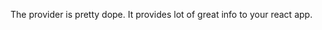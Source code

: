 The provider is pretty dope. It provides lot of great info to your react app. 

```js { "file": "../demo.js" }
```